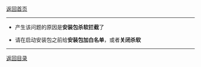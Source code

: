 [返回首页](/index.md)
***

- 产生该问题的原因是**安装包杀软拦截**了

- 请在启动安装包之前给**安装包加白名单**，或者**关闭杀软**

***
[返回目录](/QuestionNAnswer/index.md#install-problem)
